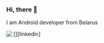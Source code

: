 ### Hi, there 👋
I am Android developer from Belarus

[<img align="left" src="https://img.shields.io/badge/LinkedIn-0077B5?style=for-the-badge&logo=linkedin&logoColor=white"/>][linkedin]


<!--
**guerrk1n/guerrk1n** is a ✨ _special_ ✨ repository because its `README.md` (this file) appears on your GitHub profile.

Here are some ideas to get you started:

- 🔭 I’m currently working on ...
- 🌱 I’m currently learning ...
- 👯 I’m looking to collaborate on ...
- 🤔 I’m looking for help with ...
- 💬 Ask me about ...
- 📫 How to reach me: ...
- 😄 Pronouns: ...
- ⚡ Fun fact: ...
-->
